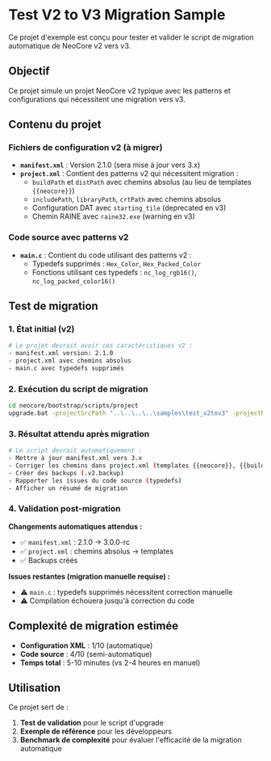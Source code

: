 # Test V2 to V3 Migration Sample

Ce projet d'exemple est conçu pour tester et valider le script de migration automatique de NeoCore v2 vers v3.

## Objectif

Ce projet simule un projet NeoCore v2 typique avec les patterns et configurations qui nécessitent une migration vers v3.

## Contenu du projet

### Fichiers de configuration v2 (à migrer)

- **`manifest.xml`** : Version 2.1.0 (sera mise à jour vers 3.x)
- **`project.xml`** : Contient des patterns v2 qui nécessitent migration :
  - `buildPath` et `distPath` avec chemins absolus (au lieu de templates `{{neocore}}`)
  - `includePath`, `libraryPath`, `crtPath` avec chemins absolus
  - Configuration DAT avec `starting_tile` (deprecated en v3)
  - Chemin RAINE avec `raine32.exe` (warning en v3)

### Code source avec patterns v2

- **`main.c`** : Contient du code utilisant des patterns v2 :
  - Typedefs supprimés : `Hex_Color`, `Hex_Packed_Color`
  - Fonctions utilisant ces typedefs : `nc_log_rgb16()`, `nc_log_packed_color16()`

## Test de migration

### 1. État initial (v2)
```bash
# Le projet devrait avoir ces caractéristiques v2 :
- manifest.xml version: 2.1.0
- project.xml avec chemins absolus
- main.c avec typedefs supprimés
```

### 2. Exécution du script de migration
```bash
cd neocore/bootstrap/scripts/project
upgrade.bat -projectSrcPath "..\..\..\..\samples\test_v2tov3" -projectNeocorePath "..\..\..\..\samples\test_v2tov3"
```

### 3. Résultat attendu après migration
```bash
# Le script devrait automatiquement :
- Mettre à jour manifest.xml vers 3.x
- Corriger les chemins dans project.xml (templates {{neocore}}, {{build}})
- Créer des backups (.v2.backup)
- Rapporter les issues du code source (typedefs)
- Afficher un résumé de migration
```

### 4. Validation post-migration

**Changements automatiques attendus :**
- ✅ `manifest.xml` : 2.1.0 → 3.0.0-rc
- ✅ `project.xml` : chemins absolus → templates
- ✅ Backups créés

**Issues restantes (migration manuelle requise) :**
- ⚠️ `main.c` : typedefs supprimés nécessitent correction manuelle
- ⚠️ Compilation échouera jusqu'à correction du code

## Complexité de migration estimée

- **Configuration XML** : 1/10 (automatique)
- **Code source** : 4/10 (semi-automatique)
- **Temps total** : 5-10 minutes (vs 2-4 heures en manuel)

## Utilisation

Ce projet sert de :
1. **Test de validation** pour le script d'upgrade
2. **Exemple de référence** pour les développeurs
3. **Benchmark de complexité** pour évaluer l'efficacité de la migration automatique
